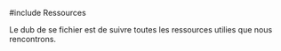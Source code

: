 #include Ressources

Le dub de se fichier est de suivre toutes les ressources utilies que nous
rencontrons.
